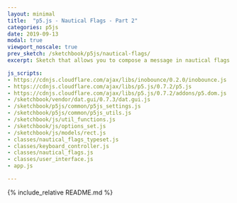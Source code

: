 ```yaml
---
layout: minimal
title:  "p5.js - Nautical Flags - Part 2"
categories: p5js
date: 2019-09-13
modal: true
viewport_noscale: true
prev_sketch: /sketchbook/p5js/nautical-flags/
excerpt: Sketch that allows you to compose a message in nautical flags and get a shareable URL that will re-render the message on a friend's computer.

js_scripts:
- https://cdnjs.cloudflare.com/ajax/libs/inobounce/0.2.0/inobounce.js
- https://cdnjs.cloudflare.com/ajax/libs/p5.js/0.7.2/p5.js
- https://cdnjs.cloudflare.com/ajax/libs/p5.js/0.7.2/addons/p5.dom.js
- /sketchbook/vendor/dat.gui/0.7.3/dat.gui.js
- /sketchbook/p5js/common/p5js_settings.js
- /sketchbook/p5js/common/p5js_utils.js
- /sketchbook/js/util_functions.js
- /sketchbook/js/options_set.js
- /sketchbook/js/models/rect.js
- classes/nautical_flags_typeset.js
- classes/keyboard_controller.js
- classes/nautical_flags.js
- classes/user_interface.js
- app.js

---
```


{% include_relative README.md %}
